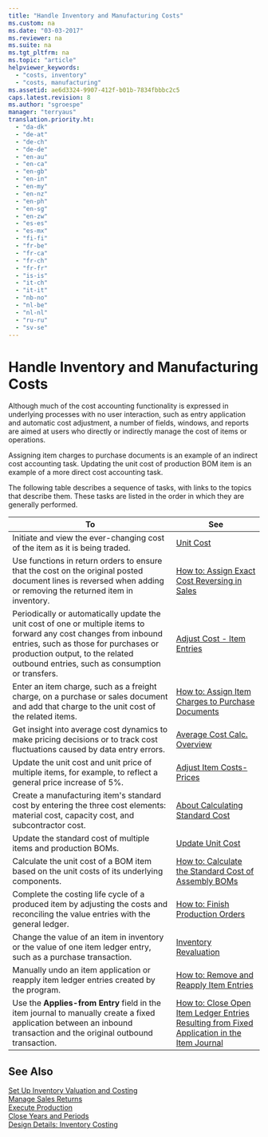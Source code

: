 ```yaml
---
title: "Handle Inventory and Manufacturing Costs"
ms.custom: na
ms.date: "03-03-2017"
ms.reviewer: na
ms.suite: na
ms.tgt_pltfrm: na
ms.topic: "article"
helpviewer_keywords: 
  - "costs, inventory"
  - "costs, manufacturing"
ms.assetid: ae6d3324-9907-412f-b01b-7834fbbbc2c5
caps.latest.revision: 8
ms.author: "sgroespe"
manager: "terryaus"
translation.priority.ht: 
  - "da-dk"
  - "de-at"
  - "de-ch"
  - "de-de"
  - "en-au"
  - "en-ca"
  - "en-gb"
  - "en-in"
  - "en-my"
  - "en-nz"
  - "en-ph"
  - "en-sg"
  - "en-zw"
  - "es-es"
  - "es-mx"
  - "fi-fi"
  - "fr-be"
  - "fr-ca"
  - "fr-ch"
  - "fr-fr"
  - "is-is"
  - "it-ch"
  - "it-it"
  - "nb-no"
  - "nl-be"
  - "nl-nl"
  - "ru-ru"
  - "sv-se"
---
```

# Handle Inventory and Manufacturing Costs
Although much of the cost accounting functionality is expressed in underlying processes with no user interaction, such as entry application and automatic cost adjustment, a number of fields, windows, and reports are aimed at users who directly or indirectly manage the cost of items or operations.  
  
 Assigning item charges to purchase documents is an example of an indirect cost accounting task. Updating the unit cost of production BOM item is an example of a more direct cost accounting task.  
  
 The following table describes a sequence of tasks, with links to the topics that describe them. These tasks are listed in the order in which they are generally performed.  
  
|**To**|**See**|  
|------------|-------------|  
|Initiate and view the ever\-changing cost of the item as it is being traded.|[Unit Cost](../Finance/-$-t_27_22-unit-cost-$-.md)|  
|Use functions in return orders to ensure that the cost on the original posted document lines is reversed when adding or removing the returned item in inventory.|[How to: Assign Exact Cost Reversing in Sales](../Finance/how-to-assign-exact-cost-reversing-in-sales.md)|  
|Periodically or automatically update the unit cost of one or multiple items to forward any cost changes from inbound entries, such as those for purchases or production output, to the related outbound entries, such as consumption or transfers.|[Adjust Cost \- Item Entries](../Finance/-$-b_795-adjust-cost-item-entries-$-.md)|  
|Enter an item charge, such as a freight charge, on a purchase or sales document and add that charge to the unit cost of the related items.|[How to: Assign Item Charges to Purchase Documents](../Topic/How%20to:%20Assign%20Item%20Charges%20to%20Purchase%20Documents.md)|  
|Get insight into average cost dynamics to make pricing decisions or to track cost fluctuations caused by data entry errors.|[Average Cost Calc. Overview](../Finance/-$-n_5847-average-cost-calc.-overview-$-.md)|  
|Update the unit cost and unit price of multiple items, for example, to reflect a general price increase of 5%.|[Adjust Item Costs\-Prices](../Finance/-$-b_794-adjust-item-costs-prices-$-.md)|  
|Create a manufacturing item's standard cost by entering the three cost elements: material cost, capacity cost, and subcontractor cost.|[About Calculating Standard Cost](../Finance/about-calculating-standard-cost.md)|  
|Update the standard cost of multiple items and production BOMs.|[Update Unit Cost](../Finance/-$-b_99001014-update-unit-cost-$-.md)|  
|Calculate the unit cost of a BOM item based on the unit costs of its underlying components.|[How to: Calculate the Standard Cost of Assembly BOMs](../Finance/how-to-calculate-the-standard-cost-of-assembly-boms.md)|  
|Complete the costing life cycle of a produced item by adjusting the costs and reconciling the value entries with the general ledger.|[How to: Finish Production Orders](../Production/how-to-finish-production-orders.md)|  
|Change the value of an item in inventory or the value of one item ledger entry, such as a purchase transaction.|[Inventory Revaluation](../DesignAndEngineering/inventory-revaluation.md)|  
|Manually undo an item application or reapply item ledger entries created by the program.|[How to: Remove and Reapply Item Entries](../DesignAndEngineering/how-to-remove-and-reapply-item-entries.md)|  
|Use the **Applies\-from Entry** field in the item journal to manually create a fixed application between an inbound transaction and the original outbound transaction.|[How to: Close Open Item Ledger Entries Resulting from Fixed Application in the Item Journal](../Finance/how-to-close-open-item-ledger-entries-resulting-from-fixed-application-in-the-item-journal.md)|  
  
## See Also  
 [Set Up Inventory Valuation and Costing](../Finance/set-up-inventory-valuation-and-costing.md)   
 [Manage Sales Returns](../Sales/manage-sales-returns.md)   
 [Execute Production](../Production/execute-production.md)   
 [Close Years and Periods](../Finance/close-years-and-periods.md)   
 [Design Details: Inventory Costing](../ApplicationDesign/design-details-inventory-costing.md)